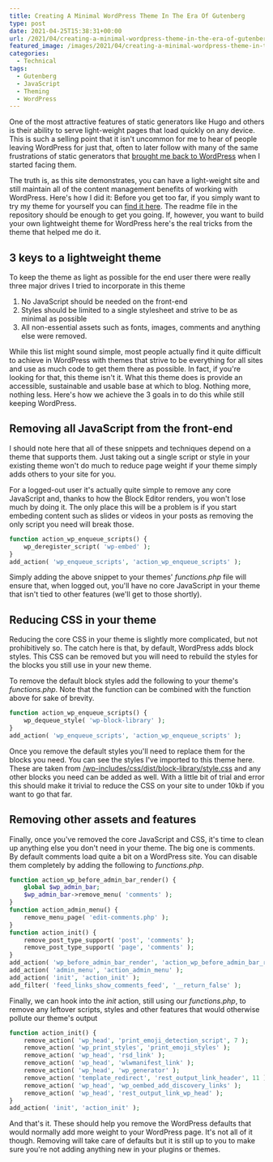 ```yaml
---
title: Creating A Minimal WordPress Theme In The Era Of Gutenberg
type: post
date: 2021-04-25T15:38:31+00:00
url: /2021/04/creating-a-minimal-wordpress-theme-in-the-era-of-gutenberg/
featured_image: /images/2021/04/creating-a-minimal-wordpress-theme-in-the-era-of-gutenberg.png
categories:
  - Technical
tags:
  - Gutenberg
  - JavaScript
  - Theming
  - WordPress
---
```


One of the most attractive features of static generators like Hugo and others is their ability to serve light-weight pages that load quickly on any device. This is such a selling point that it isn't uncommon for me to hear of people leaving WordPress for just that, often to later follow with many of the same frustrations of static generators that [brought me back to WordPress][1] when I started facing them.

The truth is, as this site demonstrates, you can have a light-weight site and still maintain all of the content management benefits of working with WordPress. Here's how I did it:
Before you get too far, if you simply want to try my theme for yourself you can [find it here][2]. The readme file in the repository should be enough to get you going. If, however, you want to build your own lightweight theme for WordPress here's the real tricks from the theme that helped me do it.

## 3 keys to a lightweight theme

To keep the theme as light as possible for the end user there were really three major drives I tried to incorporate in this theme

1. No JavaScript should be needed on the front-end
2. Styles should be limited to a single stylesheet and strive to be as minimal as possible
3. All non-essential assets such as fonts, images, comments and anything else were removed.

While this list might sound simple, most people actually find it quite difficult to achieve in WordPress with themes that strive to be everything for all sites and use as much code to get them there as possible. In fact, if you're looking for that, this theme isn't it. What this theme does is provide an accessible, sustainable and usable base at which to blog. Nothing more, nothing less. Here's how we achieve the 3 goals in to do this while still keeping WordPress.

## Removing all JavaScript from the front-end

I should note here that all of these snippets and techniques depend on a theme that supports them. Just taking out a single script or style in your existing theme won't do much to reduce page weight if your theme simply adds others to your site for you.

For a logged-out user it's actually quite simple to remove any core JavaScript and, thanks to how the Block Editor renders, you won't lose much by doing it. The only place this will be a problem is if you start embeding content such as slides or videos in your posts as removing the only script you need will break those.

``` php
function action_wp_enqueue_scripts() {
	wp_deregister_script( 'wp-embed' );
}
add_action( 'wp_enqueue_scripts', 'action_wp_enqueue_scripts' );
```

Simply adding the above snippet to your themes' _functions.php_ file will ensure that, when logged out, you'll have no core JavaScript in your theme that isn't tied to other features (we'll get to those shortly).

## Reducing CSS in your theme

Reducing the core CSS in your theme is slightly more complicated, but not prohibitively so. The catch here is that, by default, WordPress adds block styles. This CSS can be removed but you will need to rebuild the styles for the blocks you still use in your new theme.

To remove the default block styles add the following to your theme's _functions.php_. Note that the function can be combined with the function above for sake of brevity.

``` php
function action_wp_enqueue_scripts() {
	wp_dequeue_style( 'wp-block-library' );
}
add_action( 'wp_enqueue_scripts', 'action_wp_enqueue_scripts' );
```

Once you remove the default styles you'll need to replace them for the blocks you need. You can see the styles I've imported to this theme here. These are taken from [/wp-includes/css/dist/block-library/style.css][3] and any other blocks you need can be added as well. With a little bit of trial and error this should make it trivial to reduce the CSS on your site to under 10kb if you want to go that far.

## Removing other assets and features

Finally, once you've removed the core JavaScript and CSS, it's time to clean up anything else you don't need in your theme. The big one is comments. By default comments load quite a bit on a WordPress site. You can disable them completely by adding the following to _functions.php_.

``` php
function action_wp_before_admin_bar_render() {
	global $wp_admin_bar;
	$wp_admin_bar->remove_menu( 'comments' );
}
function action_admin_menu() {
	remove_menu_page( 'edit-comments.php' );
}
function action_init() {
	remove_post_type_support( 'post', 'comments' );
	remove_post_type_support( 'page', 'comments' );
}
add_action( 'wp_before_admin_bar_render', 'action_wp_before_admin_bar_render' );
add_action( 'admin_menu', 'action_admin_menu' );
add_action( 'init', 'action_init' );
add_filter( 'feed_links_show_comments_feed', '__return_false' );
```

Finally, we can hook into the _init_ action, still using our _functions.php_, to remove any leftover scripts, styles and other features that would otherwise pollute our theme's output

``` php
function action_init() {
	remove_action( 'wp_head', 'print_emoji_detection_script', 7 );
	remove_action( 'wp_print_styles', 'print_emoji_styles' );
	remove_action( 'wp_head', 'rsd_link' );
	remove_action( 'wp_head', 'wlwmanifest_link' );
	remove_action( 'wp_head', 'wp_generator' );
	remove_action( 'template_redirect', 'rest_output_link_header', 11 );
	remove_action( 'wp_head', 'wp_oembed_add_discovery_links' );
	remove_action( 'wp_head', 'rest_output_link_wp_head' );
}
add_action( 'init', 'action_init' );
```

And that's it. These should help you remove the WordPress defaults that would normally add more weight to your WordPress page. It's not all of it though. Removing will take care of defaults but it is still up to you to make sure you're not adding anything new in your plugins or themes.

 [1]: /2020/08/hello-wordpress-my-old-friend/
 [2]: https://github.com/chriswiegman/chriswiegman-theme
 [3]: https://github.com/WordPress/WordPress/blob/ad48a153873cdef28ab03c54a034de807e729052/wp-includes/css/dist/block-library/style.css#L1007